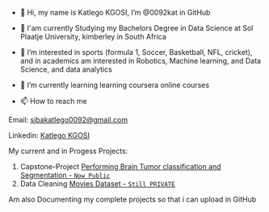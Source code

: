 - 👋 Hi, my name is Katlego KGOSI, I’m @0092kat in GitHub
- 🌱 I'am currently Studying my Bachelors Degree in Data Science at Sol Plaatje University, kimberley in South Africa
- 👀 I’m interested in sports (formula 1, Soccer, Basketball, NFL, cricket), and in academics am interested in Robotics, Machine learning, and Data Science, and data analytics 
- 🌱 I’m currently learning learning coursera online courses

- 📫 How to reach me

Email: sibakatlego0092@gmail.com

Linkedin: [Katlego KGOSI](https://www.linkedin.com/in/katlego-kgosi-269195196/)

My current and in Progess Projects:

1. Capstone-Project [Performing Brain Tumor classification and Segmentation - `Now Public`](https://github.com/0092kat/Capstone-Project)
2. Data Cleaning [Movies Dataset - `Still PRIVATE`](https://github.com/0092kat/Data_Cleaning-Movies_DataSet)

Am also Documenting my complete projects so that i can upload in GitHub


<!---
0092kat/0092kat is a ✨ special ✨ repository because its `README.md` (this file) appears on your GitHub profile.
You can click the Preview link to take a look at your changes.
--->
